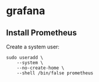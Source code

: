 # grafana

## Install Prometheus

Create a system user: 

    sudo useradd \
        --system \
        --no-create-home \
        --shell /bin/false prometheus

